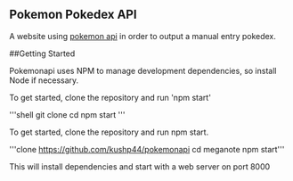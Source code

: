 ## Pokemon Pokedex API

A website using [pokemon api](https://pokeapi.co/) in order to output a manual entry pokedex.


##Getting Started

Pokemonapi uses NPM to manage development dependencies, so install Node if necessary.

To get started, clone the repository and run 'npm start'

'''shell git clone cd npm start '''

To get started, clone the repository and run npm start.

'''clone https://github.com/kushp44/pokemonapi
cd meganote
npm start'''

This will install dependencies and start with a web server on port 8000

